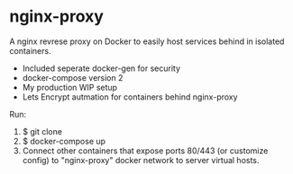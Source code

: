 # nginx-proxy
A nginx revrese proxy on Docker to easily host services behind in isolated containers. 
- Included seperate docker-gen for security
- docker-compose version 2
- My production WIP setup
- Lets Encrypt autmation for containers behind nginx-proxy

Run:
1. $ git clone
2. $ docker-compose up
3. Connect other containers that expose ports 80/443 (or customize config) to "nginx-proxy" docker network  to server virtual hosts.
